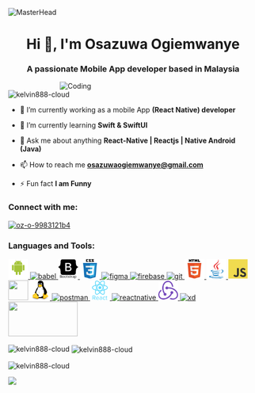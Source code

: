 ![MasterHead](https://camo.githubusercontent.com/4cc90ca0e8df53c01ad0726d0e82abe3bb954d48e34c3d2832f526a4725ac900/687474703a2f2f7777772e6b6572656d637562756b2e636f6d2f77702d636f6e74656e742f75706c6f6164732f323031392f31312f62616e6e65722e706e67)

<h1 align="center">Hi 👋, I'm Osazuwa Ogiemwanye</h1>
<h3 align="center">A passionate Mobile App developer based in Malaysia</h3>

<img align="right" alt="Coding" width="400" src="https://cdn.dribbble.com/users/1162077/screenshots/3848914/programmer.gif">



<p align="left"> <img src="https://komarev.com/ghpvc/?username=kelvin888-cloud&label=Profile%20views&color=0e75b6&style=flat" alt="kelvin888-cloud" /> </p>

- 🔭 I’m currently working as a mobile App **(React Native) developer**

- 🌱 I’m currently learning **Swift & SwiftUI**

- 💬 Ask me about anything **React-Native | Reactjs |  Native Android (Java)**

- 📫 How to reach me **osazuwaogiemwanye@gmail.com**

- ⚡ Fun fact **I am Funny**

<h3 align="left">Connect with me:</h3>
<p align="left">
<a href="https://linkedin.com/in/oz-o-9983121b4" target="blank"><img align="center" src="https://raw.githubusercontent.com/rahuldkjain/github-profile-readme-generator/master/src/images/icons/Social/linked-in-alt.svg" alt="oz-o-9983121b4" height="30" width="40" /></a>
</p>

<h3 align="left">Languages and Tools:</h3>
<p align="left"> <a href="https://developer.android.com" target="_blank" rel="noreferrer"> <img src="https://raw.githubusercontent.com/devicons/devicon/master/icons/android/android-original-wordmark.svg" alt="android" width="40" height="40"/> </a> <a href="https://babeljs.io/" target="_blank" rel="noreferrer"> <img src="https://www.vectorlogo.zone/logos/babeljs/babeljs-icon.svg" alt="babel" width="40" height="40"/> </a> <a href="https://getbootstrap.com" target="_blank" rel="noreferrer"> <img src="https://raw.githubusercontent.com/devicons/devicon/master/icons/bootstrap/bootstrap-plain-wordmark.svg" alt="bootstrap" width="40" height="40"/> </a> <a href="https://www.w3schools.com/css/" target="_blank" rel="noreferrer"> <img src="https://raw.githubusercontent.com/devicons/devicon/master/icons/css3/css3-original-wordmark.svg" alt="css3" width="40" height="40"/> </a> <a href="https://www.figma.com/" target="_blank" rel="noreferrer"> <img src="https://www.vectorlogo.zone/logos/figma/figma-icon.svg" alt="figma" width="40" height="40"/> </a> <a href="https://firebase.google.com/" target="_blank" rel="noreferrer"> <img src="https://www.vectorlogo.zone/logos/firebase/firebase-icon.svg" alt="firebase" width="40" height="40"/> </a> <a href="https://git-scm.com/" target="_blank" rel="noreferrer"> <img src="https://www.vectorlogo.zone/logos/git-scm/git-scm-icon.svg" alt="git" width="40" height="40"/> </a> <a href="https://www.w3.org/html/" target="_blank" rel="noreferrer"> <img src="https://raw.githubusercontent.com/devicons/devicon/master/icons/html5/html5-original-wordmark.svg" alt="html5" width="40" height="40"/> </a> <a href="https://www.java.com" target="_blank" rel="noreferrer"> <img src="https://raw.githubusercontent.com/devicons/devicon/master/icons/java/java-original.svg" alt="java" width="40" height="40"/> </a> <a href="https://developer.mozilla.org/en-US/docs/Web/JavaScript" target="_blank" rel="noreferrer"> <img src="https://raw.githubusercontent.com/devicons/devicon/master/icons/javascript/javascript-original.svg" alt="javascript" width="40" height="40"/> </a><a href="https://cdnlogo.com/logo/typescript_826.html"><img src="https://cdn.cdnlogo.com/logos/t/96/typescript.svg" width="40" height="40"></a> <a href="https://www.linux.org/" target="_blank" rel="noreferrer"> <img src="https://raw.githubusercontent.com/devicons/devicon/master/icons/linux/linux-original.svg" alt="linux" width="40" height="40"/> </a><a href="https://postman.com" target="_blank" rel="noreferrer"> <img src="https://www.vectorlogo.zone/logos/getpostman/getpostman-icon.svg" alt="postman" width="40" height="40"/> </a> <a href="https://reactjs.org/" target="_blank" rel="noreferrer"> <img src="https://raw.githubusercontent.com/devicons/devicon/master/icons/react/react-original-wordmark.svg" alt="react" width="40" height="40"/> </a> <a href="https://reactnative.dev/" target="_blank" rel="noreferrer"> <img src="https://reactnative.dev/img/header_logo.svg" alt="reactnative" width="40" height="40"/> </a> <a href="https://redux.js.org" target="_blank" rel="noreferrer"> <img src="https://raw.githubusercontent.com/devicons/devicon/master/icons/redux/redux-original.svg" alt="redux" width="40" height="40"/> </a> <a href="https://www.adobe.com/products/xd.html" target="_blank" rel="noreferrer"> <img src="https://cdn.worldvectorlogo.com/logos/adobe-xd.svg" alt="xd" width="40" height="40"/> </a> <a href="https://getlogovector.com/tailwind-css-logo-vector-svg/" target="_blank" ><img src="https://getlogovector.com/wp-content/uploads/2021/01/tailwind-css-logo-vector.png" width="140" height="70" /></a></p>

<p><img align="left" src="https://github-readme-stats.vercel.app/api/top-langs?username=kelvin888-cloud&show_icons=true&locale=en&layout=compact" alt="kelvin888-cloud" /></p>

<p>&nbsp;<img align="center" src="https://github-readme-stats.vercel.app/api?username=kelvin888-cloud&show_icons=true&locale=en" alt="kelvin888-cloud" /></p>

<p><img align="center" src="https://github-readme-streak-stats.herokuapp.com/?user=kelvin888-cloud&" alt="kelvin888-cloud" /></p>

<picture>
<source
  srcset="https://github-readme-stats.vercel.app/api?username=anuraghazra&show_icons=true&theme=dark"
  media="(prefers-color-scheme: dark)"
/>
<source
  srcset="https://github-readme-stats.vercel.app/api?username=anuraghazra&show_icons=true"
  media="(prefers-color-scheme: light), (prefers-color-scheme: no-preference)"
/>
<img src="https://github-readme-stats.vercel.app/api?username=anuraghazra&show_icons=true" />
</picture>

